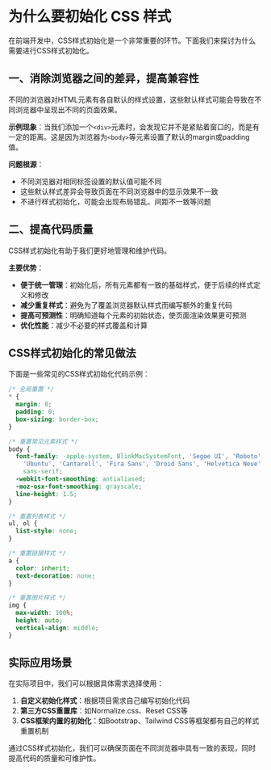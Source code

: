 # 为什么要初始化 CSS 样式

在前端开发中，CSS样式初始化是一个非常重要的环节。下面我们来探讨为什么需要进行CSS样式初始化。

## 一、消除浏览器之间的差异，提高兼容性

不同的浏览器对HTML元素有各自默认的样式设置，这些默认样式可能会导致在不同浏览器中呈现出不同的页面效果。

**示例现象**：当我们添加一个`<div>`元素时，会发现它并不是紧贴着窗口的，而是有一定的距离。这是因为浏览器为`<body>`等元素设置了默认的margin或padding值。

**问题根源**：
- 不同浏览器对相同标签设置的默认值可能不同
- 这些默认样式差异会导致页面在不同浏览器中的显示效果不一致
- 不进行样式初始化，可能会出现布局错乱、间距不一致等问题

## 二、提高代码质量

CSS样式初始化有助于我们更好地管理和维护代码。

**主要优势**：
- **便于统一管理**：初始化后，所有元素都有一致的基础样式，便于后续的样式定义和修改
- **减少重复样式**：避免为了覆盖浏览器默认样式而编写额外的重复代码
- **提高可预测性**：明确知道每个元素的初始状态，使页面渲染效果更可预测
- **优化性能**：减少不必要的样式覆盖和计算

## CSS样式初始化的常见做法

下面是一些常见的CSS样式初始化代码示例：

```css
/* 全局重置 */
* {
  margin: 0;
  padding: 0;
  box-sizing: border-box;
}

/* 重置常见元素样式 */
body {
  font-family: -apple-system, BlinkMacSystemFont, 'Segoe UI', 'Roboto', 'Oxygen',
    'Ubuntu', 'Cantarell', 'Fira Sans', 'Droid Sans', 'Helvetica Neue',
    sans-serif;
  -webkit-font-smoothing: antialiased;
  -moz-osx-font-smoothing: grayscale;
  line-height: 1.5;
}

/* 重置列表样式 */
ul, ol {
  list-style: none;
}

/* 重置链接样式 */
a {
  color: inherit;
  text-decoration: none;
}

/* 重置图片样式 */
img {
  max-width: 100%;
  height: auto;
  vertical-align: middle;
}
```
## 实际应用场景

在实际项目中，我们可以根据具体需求选择使用：

1. **自定义初始化样式**：根据项目需求自己编写初始化代码
2. **第三方CSS重置库**：如Normalize.css、Reset CSS等
3. **CSS框架内置的初始化**：如Bootstrap、Tailwind CSS等框架都有自己的样式重置机制

通过CSS样式初始化，我们可以确保页面在不同浏览器中具有一致的表现，同时提高代码的质量和可维护性。
